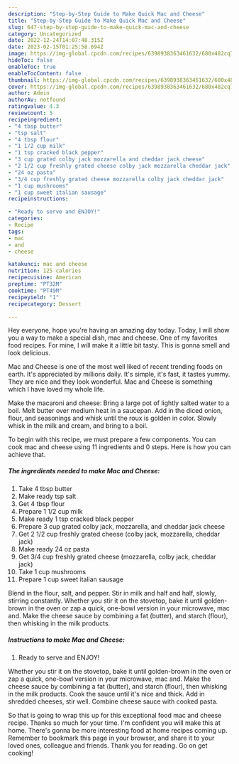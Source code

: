 ```yaml
---
description: "Step-by-Step Guide to Make Quick Mac and Cheese"
title: "Step-by-Step Guide to Make Quick Mac and Cheese"
slug: 647-step-by-step-guide-to-make-quick-mac-and-cheese
category: Uncategorized
date: 2022-12-24T14:07:48.315Z
date: 2023-02-15T01:25:58.694Z
image: https://img-global.cpcdn.com/recipes/6398938363461632/680x482cq70/mac-and-cheese-recipe-main-photo.jpg
hideToc: false
enableToc: true
enableTocContent: false
thumbnail: https://img-global.cpcdn.com/recipes/6398938363461632/680x482cq70/mac-and-cheese-recipe-main-photo.jpg
cover: https://img-global.cpcdn.com/recipes/6398938363461632/680x482cq70/mac-and-cheese-recipe-main-photo.jpg
author: Admin
authorAv: notfound
ratingvalue: 4.3
reviewcount: 5
recipeingredient:
- "4 tbsp butter"
- "tsp salt"
- "4 tbsp flour"
- "1 1/2 cup milk"
- "1 tsp cracked black pepper"
- "3 cup grated colby jack mozzarella and cheddar jack cheese"
- "2 1/2 cup freshly grated cheese colby jack mozzarella cheddar jack"
- "24 oz pasta"
- "3/4 cup freshly grated cheese mozzarella colby jack cheddar jack"
- "1 cup mushrooms"
- "1 cup sweet italian sausage"
recipeinstructions:

- "Ready to serve and ENJOY!"
categories:
- Recipe
tags:
- mac
- and
- cheese

katakunci: mac and cheese 
nutrition: 125 calories
recipecuisine: American
preptime: "PT32M"
cooktime: "PT49M"
recipeyield: "1"
recipecategory: Dessert

---
```



Hey everyone, hope you're having an amazing day today. Today, I will show you a way to make a special dish, mac and cheese. One of my favorites food recipes. For mine, I will make it a little bit tasty. This is gonna smell and look delicious.

Mac and Cheese is one of the most well liked of recent trending foods on earth. It's appreciated by millions daily. It's simple, it's fast, it tastes yummy. They are nice and they look wonderful. Mac and Cheese is something which I have loved my whole life.

Make the macaroni and cheese: Bring a large pot of lightly salted water to a boil. Melt butter over medium heat in a saucepan. Add in the diced onion, flour, and seasonings and whisk until the roux is golden in color. Slowly whisk in the milk and cream, and bring to a boil.


To begin with this recipe, we must prepare a few components. You can cook mac and cheese using 11 ingredients and 0 steps. Here is how you can achieve that.

<!--inarticleads1-->

##### The ingredients needed to make Mac and Cheese:

1. Take 4 tbsp butter
1. Make ready tsp salt
1. Get 4 tbsp flour
1. Prepare 1 1/2 cup milk
1. Make ready 1 tsp cracked black pepper
1. Prepare 3 cup grated colby jack, mozzarella, and cheddar jack cheese
1. Get 2 1/2 cup freshly grated cheese (colby jack, mozzarella, cheddar jack)
1. Make ready 24 oz pasta
1. Get 3/4 cup freshly grated cheese (mozzarella, colby jack, cheddar jack)
1. Take 1 cup mushrooms
1. Prepare 1 cup sweet italian sausage


Blend in the flour, salt, and pepper. Stir in milk and half and half, slowly, stirring constantly. Whether you stir it on the stovetop, bake it until golden-brown in the oven or zap a quick, one-bowl version in your microwave, mac and. Make the cheese sauce by combining a fat (butter), and starch (flour), then whisking in the milk products. 

<!--inarticleads2-->

##### Instructions to make Mac and Cheese:


1. Ready to serve and ENJOY!

Whether you stir it on the stovetop, bake it until golden-brown in the oven or zap a quick, one-bowl version in your microwave, mac and. Make the cheese sauce by combining a fat (butter), and starch (flour), then whisking in the milk products. Cook the sauce until it&#39;s nice and thick. Add in shredded cheeses, stir well. Combine cheese sauce with cooked pasta. 

So that is going to wrap this up for this exceptional food mac and cheese recipe. Thanks so much for your time. I'm confident you will make this at home. There's gonna be more interesting food at home recipes coming up. Remember to bookmark this page in your browser, and share it to your loved ones, colleague and friends. Thank you for reading. Go on get cooking!
